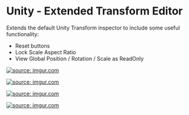 # Unity - Extended Transform Editor

Extends the default Unity Transform inspector to include some useful functionality:
- Reset buttons
- Lock Scale Aspect Ratio
- View Global Position / Rotation / Scale as ReadOnly

<a href="https://imgur.com/doSsjSF.png"><img src="https://imgur.com/doSsjSF.png" title="source: imgur.com" /></a>

<a href="https://imgur.com/5jOEyRA.png"><img src="https://imgur.com/5jOEyRA.png" title="source: imgur.com" /></a>

<a href="https://imgur.com/WDxx0Yy.png"><img src="https://imgur.com/WDxx0Yy.png" title="source: imgur.com" /></a>

<a href="https://imgur.com/iF6fbZf.png"><img src="https://imgur.com/iF6fbZf.png" title="source: imgur.com" /></a>
